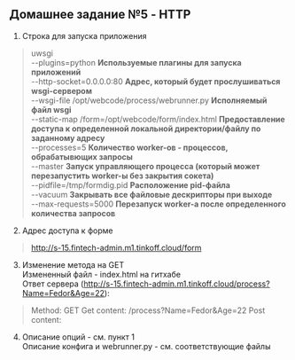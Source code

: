 ## Домашнее задание №5 - HTTP

1. Строка для запуска приложения  
> uwsgi  
>	--plugins=python  **Используемые плагины для запуска приложений**  
>	--http-socket=0.0.0.0:80  **Адрес, который будет прослушиваться wsgi-сервером**  
>	--wsgi-file /opt/webcode/process/webrunner.py  **Исполняемый файл wsgi**  
>	--static-map /form=/opt/webcode/form/index.html  **Предоставление доступа к определенной локальной директории/файлу по заданному адресу**  
>	--processes=5  **Количество worker-ов - процессов, обрабатывющих запросы**  
>	--master  **Запуск управляющего процесса (который может перезапустить worker-ы без закрытия сокета)**  
>	--pidfile=/tmp/formdig.pid  **Расположение pid-файла**  
>	--vacuum  **Закрывать все файловые дескрипторы при выходе**  
>	--max-requests=5000  **Перезапуск worker-а после определенного количества запросов**  
2. Адрес доступа к форме
> http://s-15.fintech-admin.m1.tinkoff.cloud/form
3. Изменение метода на GET  
Измененный файл - index.html на гитхабе  
Ответ сервера (http://s-15.fintech-admin.m1.tinkoff.cloud/process?Name=Fedor&Age=22):  
> Method: GET
> Get content: /process?Name=Fedor&Age=22
> Post content: 
4. Описание опций - см. пункт 1  
Описание конфига и webrunner.py - см. соответствующие файлы